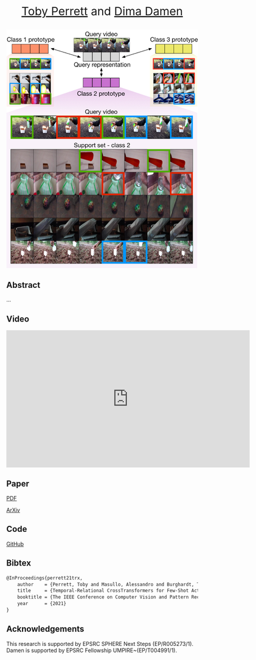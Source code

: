 <p align="center" style="font-size:30px">
<a href="https://tobyperrett.github.io/">Toby Perrett</a> and <a href="https://dimadamen.github.io/">Dima Damen</a>
</p>

![Image](vis10.jpg)

## Abstract
...


## Video


<iframe align="center" width="640" height="360" src="https://www.youtube.com/embed/8MtC6X4w4jE" frameborder="0" allow="accelerometer; autoplay; encrypted-media; gyroscope; picture-in-picture" allowfullscreen></iframe>



## Paper

[PDF](main.pdf)

[ArXiv](https://arxiv.org/abs/2101.06184)

## Code

[GitHub](https://github.com/tobyperrett/trx)

## Bibtex

```markdown
@InProceedings{perrett21trx,
    author    = {Perrett, Toby and Masullo, Alessandro and Burghardt, Tilo and Mirmehdi, Majid and Damen, Dima},
    title     = {Temporal-Relational CrossTransformers for Few-Shot Action Recognition},
    booktitle = {The IEEE Conference on Computer Vision and Pattern Recognition (CVPR)},
    year      = {2021}
}
```

## Acknowledgements
This research is supported by EPSRC SPHERE Next Steps (EP/R005273/1). Damen is supported by EPSRC Fellowship UMPIRE~(EP/T004991/1).
